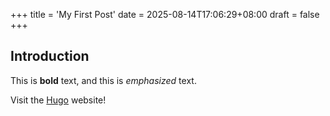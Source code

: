 +++
title = 'My First Post'
date = 2025-08-14T17:06:29+08:00
draft = false
+++

## Introduction

This is **bold** text, and this is *emphasized* text.

Visit the [Hugo](https://gohugo.io) website!

<!---
Some comment
--->
